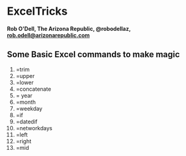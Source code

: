 # ExcelTricks
#### Rob O'Dell, The Arizona Republic, @robodellaz, rob.odell@arizonarepublic.com




## Some Basic Excel commands to make magic
1)	=trim
2)	=upper
3)	=lower
4)	=concatenate
5)	= year
6)	=month 
7)	=weekday
8)	=if
9)	=datedif
10)	=networkdays
11)	=left
12)	=right
13)	=mid
